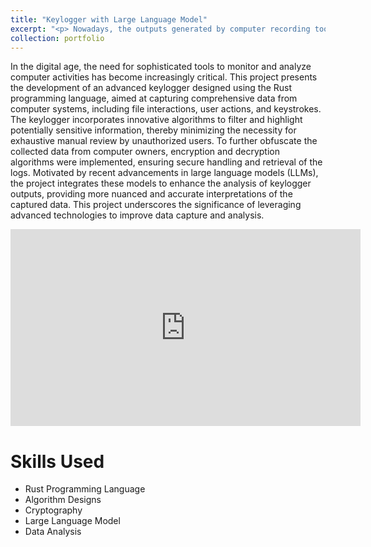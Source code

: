 ```yaml
---
title: "Keylogger with Large Language Model"
excerpt: "<p> Nowadays, the outputs generated by computer recording tools, such as keylogger, are voluminous and complicated. Authorized users often spend subtantial time and effort in extracting useful and comprehensive information from these output logs. To address this challenge, large language models, known for their robust text analysis capabilities, offer a promising solution to improve both quality and efficiency of data analysis. This project seeks to investigate the potential and efficacy of LLMs in optimizing the analysis of keylogger results, aiming to improve the overall effectiveness of interpreting and leveraging recorded data. </p> <iframe src='https://www.youtube.com/embed/BSj2QhuCH9k' frameborder='0' allow='autoplay; encrypted-media' allowfullscreen></iframe>"
collection: portfolio
---
```


In the digital age, the need for sophisticated tools to monitor and analyze computer activities has become increasingly critical. This project presents the development of an advanced keylogger designed using the Rust programming language, aimed at capturing comprehensive data from computer systems, including file interactions, user actions, and keystrokes. The keylogger incorporates innovative algorithms to filter and highlight potentially sensitive information, thereby minimizing the necessity for exhaustive manual review by unauthorized users. To further obfuscate the collected data from computer owners, encryption and decryption algorithms were implemented, ensuring secure handling and retrieval of the logs. Motivated by recent advancements in large language models (LLMs), the project integrates these models to enhance the analysis of keylogger outputs, providing more nuanced and accurate interpretations of the captured data. This project underscores the significance of leveraging advanced technologies to improve data capture and analysis.

<iframe width="560" height="315" src="https://www.youtube.com/embed/BSj2QhuCH9k" frameborder="0" allow="autoplay; encrypted-media" allowfullscreen></iframe>

<br/>
<h1>Skills Used</h1>

* Rust Programming Language
* Algorithm Designs
* Cryptography
* Large Language Model
* Data Analysis
